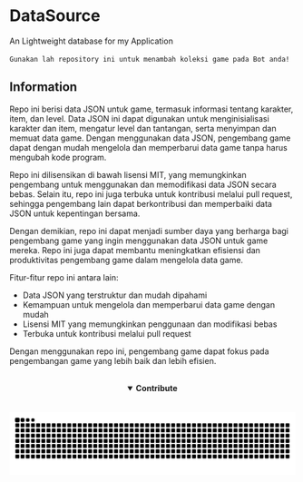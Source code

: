 # DataSource
An Lightweight database for my Application

`Gunakan lah repository ini untuk menambah koleksi game pada Bot anda!`

## Information

Repo ini berisi data JSON untuk game, termasuk informasi tentang karakter, item, dan level. Data JSON ini dapat digunakan untuk menginisialisasi karakter dan item, mengatur level dan tantangan, serta menyimpan dan memuat data game. Dengan menggunakan data JSON, pengembang game dapat dengan mudah mengelola dan memperbarui data game tanpa harus mengubah kode program.

Repo ini dilisensikan di bawah lisensi MIT, yang memungkinkan pengembang untuk menggunakan dan memodifikasi data JSON secara bebas. Selain itu, repo ini juga terbuka untuk kontribusi melalui pull request, sehingga pengembang lain dapat berkontribusi dan memperbaiki data JSON untuk kepentingan bersama.

Dengan demikian, repo ini dapat menjadi sumber daya yang berharga bagi pengembang game yang ingin menggunakan data JSON untuk game mereka. Repo ini juga dapat membantu meningkatkan efisiensi dan produktivitas pengembang game dalam mengelola data game.

Fitur-fitur repo ini antara lain:

- Data JSON yang terstruktur dan mudah dipahami
- Kemampuan untuk mengelola dan memperbarui data game dengan mudah
- Lisensi MIT yang memungkinkan penggunaan dan modifikasi bebas
- Terbuka untuk kontribusi melalui pull request

Dengan menggunakan repo ini, pengembang game dapat fokus pada pengembangan game yang lebih baik dan lebih efisien.

<div align="center">
  <details open>
    <summary><b>Contribute</b></summary>
    <br>
    <img alt="GitHub Contribution Snake" src="https://raw.githubusercontent.com/xct007/xct007/output/github-contribution-grid-snake.svg" />
  </details>
</div>

